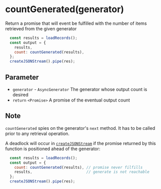 # countGenerated(generator)

Return a promise that will event be fulfilled with the number of items retrieved from the given generator

```js
  const results = loadRecords();
  const output = {
    results,
    count: countGenerated(results),
  };
  createJSONStream().pipe(res);
```

## Parameter

* `generator` - `AsyncGenerator` The generator whose output count is desired
* `return` `<Promise>` A promise of the eventual output count

## Note

`countGenerated` spies on the generator's `next` method. It has to be called prior to any
retrieval operation.

A deadlock will occur in [`createJSONStream`](./createJSONStream.md) if the promise returned by this function is 
positioned ahead of the generator:

```js
  const results = loadRecords();
  const output = {
    count: countGenerated(results), // promise never filfills
    results,                        // generate is not reachable
  };
  createJSONStream().pipe(res);
```
